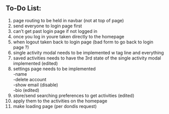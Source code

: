 ## To-Do List:

1. page routing to be held in navbar (not at top of page)  
2. send everyone to login page first  
3. can’t get past login page if not logged in  
4. once you log in youre taken directly to the homepage
5. when logout taken back to login page (bad form to go back to login page ?)
6. single activity modal needs to be implemented w tag line and everything
7. saved activities needs to have the 3rd state of the single activity modal implemented (edited)
8. settings page needs to be implemented  
-name  
-delete account  
-show email (disable)  
-bio (edited)
9. store/send searching preferences to get activities (edited)
10. apply them to the activities on the homepage  
11. make loading page (per dondis request)

